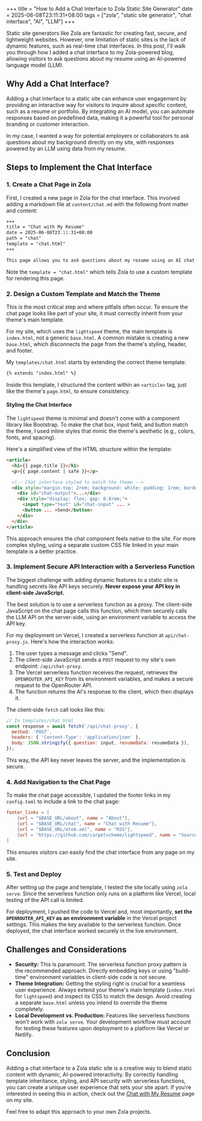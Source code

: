 +++
title = "How to Add a Chat Interface to Zola Static Site Generator"
date = 2025-06-08T23:11:31+08:00
tags = ["zola", "static site generator", "chat interface", "AI", "LLM"]
+++

Static site generators like Zola are fantastic for creating fast, secure, and lightweight websites. However, one limitation of static sites is the lack of dynamic features, such as real-time chat interfaces. In this post, I'll walk you through how I added a chat interface to my Zola-powered blog, allowing visitors to ask questions about my resume using an AI-powered language model (LLM).

## Why Add a Chat Interface?

Adding a chat interface to a static site can enhance user engagement by providing an interactive way for visitors to inquire about specific content, such as a resume or portfolio. By integrating an AI model, you can automate responses based on predefined data, making it a powerful tool for personal branding or customer interaction.

In my case, I wanted a way for potential employers or collaborators to ask questions about my background directly on my site, with responses powered by an LLM using data from my resume.

## Steps to Implement the Chat Interface

### 1. Create a Chat Page in Zola

First, I created a new page in Zola for the chat interface. This involved adding a markdown file at `content/chat.md` with the following front matter and content:

```markdown
+++
title = "Chat with My Resume"
date = 2025-06-08T23:11:31+08:00
path = "chat"
template = "chat.html"
+++

This page allows you to ask questions about my resume using an AI chat interface powered by an LLM.
```

Note the `template = "chat.html"` which tells Zola to use a custom template for rendering this page.

### 2. Design a Custom Template and Match the Theme

This is the most critical step and where pitfalls often occur. To ensure the chat page looks like part of your site, it must correctly inherit from your theme's main template.

For my site, which uses the `lightspeed` theme, the main template is `index.html`, not a generic `base.html`. A common mistake is creating a new `base.html`, which disconnects the page from the theme's styling, header, and footer.

My `templates/chat.html` starts by extending the correct theme template:
```html
{% extends "index.html" %}
```

Inside this template, I structured the content within an `<article>` tag, just like the theme's `page.html`, to ensure consistency.

#### Styling the Chat Interface

The `lightspeed` theme is minimal and doesn't come with a component library like Bootstrap. To make the chat box, input field, and button match the theme, I used inline styles that mimic the theme's aesthetic (e.g., colors, fonts, and spacing).

Here's a simplified view of the HTML structure within the template:
```html
<article>
  <h1>{{ page.title }}</h1>
  <p>{{ page.content | safe }}</p>

  <!-- Chat interface styled to match the theme -->
  <div style="margin-top: 2rem; background: white; padding: 1rem; border: 1px solid #ddd;">
    <div id="chat-output">...</div>
    <div style="display: flex; gap: 0.8rem;">
      <input type="text" id="chat-input" ... >
      <button ... >Send</button>
    </div>
  </div>
</article>
```
This approach ensures the chat component feels native to the site. For more complex styling, using a separate custom CSS file linked in your main template is a better practice.

### 3. Implement Secure API Interaction with a Serverless Function

The biggest challenge with adding dynamic features to a static site is handling secrets like API keys securely. **Never expose your API key in client-side JavaScript.**

The best solution is to use a serverless function as a proxy. The client-side JavaScript on the chat page calls this function, which then securely calls the LLM API on the server-side, using an environment variable to access the API key.

For my deployment on Vercel, I created a serverless function at `api/chat-proxy.js`. Here's how the interaction works:

1.  The user types a message and clicks "Send".
2.  The client-side JavaScript sends a `POST` request to my site's own endpoint: `/api/chat-proxy`.
3.  The Vercel serverless function receives the request, retrieves the `OPENROUTER_API_KEY` from its environment variables, and makes a secure request to the OpenRouter API.
4.  The function returns the AI's response to the client, which then displays it.

The client-side `fetch` call looks like this:
```javascript
// In templates/chat.html
const response = await fetch('/api/chat-proxy', {
  method: 'POST',
  headers: { 'Content-Type': 'application/json' },
  body: JSON.stringify({ question: input, resumeData: resumeData }),
});
```
This way, the API key never leaves the server, and the implementation is secure.

### 4. Add Navigation to the Chat Page

To make the chat page accessible, I updated the footer links in my `config.toml` to include a link to the chat page:

```toml
footer_links = [
    {url = "$BASE_URL/about", name = "About"},
    {url = "$BASE_URL/chat", name = "Chat with Resume"},
    {url = "$BASE_URL/atom.xml", name = "RSS"},
    {url = "https://github.com/carpetscheme/lightspeed", name = "Source on Github"},
]
```

This ensures visitors can easily find the chat interface from any page on my site.

### 5. Test and Deploy

After setting up the page and template, I tested the site locally using `zola serve`. Since the serverless function only runs on a platform like Vercel, local testing of the API call is limited.

For deployment, I pushed the code to Vercel and, most importantly, **set the `OPENROUTER_API_KEY` as an environment variable** in the Vercel project settings. This makes the key available to the serverless function. Once deployed, the chat interface worked securely in the live environment.

## Challenges and Considerations

- **Security:** This is paramount. The serverless function proxy pattern is the recommended approach. Directly embedding keys or using "build-time" environment variables in client-side code is not secure.
- **Theme Integration:** Getting the styling right is crucial for a seamless user experience. Always extend your theme's main template (`index.html` for `lightspeed`) and inspect its CSS to match the design. Avoid creating a separate `base.html` unless you intend to override the theme completely.
- **Local Development vs. Production:** Features like serverless functions won't work with `zola serve`. Your development workflow must account for testing these features upon deployment to a platform like Vercel or Netlify.

## Conclusion

Adding a chat interface to a Zola static site is a creative way to blend static content with dynamic, AI-powered interactivity. By correctly handling template inheritance, styling, and API security with serverless functions, you can create a unique user experience that sets your site apart. If you're interested in seeing this in action, check out the [Chat with My Resume](/chat) page on my site.

Feel free to adapt this approach to your own Zola projects.
